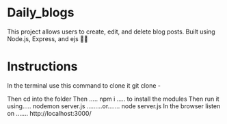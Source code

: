 # Daily_blogs
 This project allows users to create, edit, and delete blog posts. Built using Node.js, Express, and ejs 📝🚀

# Instructions
In the terminal use this command to clone it
git clone - 

Then cd into the folder
Then ..... npm i ..... to install the modules
Then run it using..... nodemon server.js .........or....... node server.js
In the browser listen on ....... http://localhost:3000/
